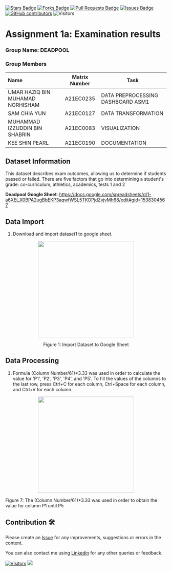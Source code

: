<a href="https://github.com/drshahizan/BDM/stargazers"><img src="https://img.shields.io/github/stars/drshahizan/BDM" alt="Stars Badge"/></a>
<a href="https://github.com/drshahizan/BDM/network/members"><img src="https://img.shields.io/github/forks/drshahizan/BDM" alt="Forks Badge"/></a>
<a href="https://github.com/drshahizan/BDM/pulls"><img src="https://img.shields.io/github/issues-pr/drshahizan/BDM" alt="Pull Requests Badge"/></a>
<a href="https://github.com/drshahizan/BDM"><img src="https://img.shields.io/github/issues/drshahizan/BDM" alt="Issues Badge"/></a>
<a href="https://github.com/drshahizan/BDM/graphs/contributors"><img alt="GitHub contributors" src="https://img.shields.io/github/contributors/drshahizan/BDM?color=2b9348"></a>
![Visitors](https://api.visitorbadge.io/api/visitors?path=https%3A%2F%2Fgithub.com%2Fdrshahizan%2BDM&labelColor=%23d9e3f0&countColor=%23697689&style=flat)

# Assignment 1a: Examination results

### Group Name: DEADPOOL
### Group Members

| Name                                     | Matrix Number | Task |
| :---------------------------------------- | :-------------: | ------------- |
| UMAR HAZIQ BIN MUHAMAD NORHISHAM            | A21EC0235     |  DATA PREPROCESSING DASHBOARD ASM1  |
| SAM CHIA YUN              | A21EC0127     | DATA TRANSFORMATION     |
| MUHAMMAD IZZUDDIN BIN SHABRIN             | A21EC0083     |   VISUALIZATION   |
| KEE SHIN PEARL             | A21EC0190     | DOCUMENTATION     |

## Dataset Information <a name = "dataset_info"></a>
This dataset describes exam outcomes, allowing us to determine if students passed or failed. There are five factors that go into determining a student's grade: co-curriculum, athletics, academics, tests 1 and 2

**Deadpool Google Sheet**: https://docs.google.com/spreadsheets/d/1-a6XEi_X0BPA2ugBbEKP3aqwfWSL5TKOPjdZvjvMh68/edit#gid=1538304567

## Data Import  <a name = "importing data"></a>
1. Download and import dataset1 to google sheet.
<p align="center">
    <img src="https://github.com/drshahizan/HPDP/blob/main/assignment/submission/ass1/DEADPOOL/case_study1a/dataset%20pic1.png" width=300>
</p>

<div align="center">
  
Figure 1: Import Dataset to Google Sheet
</div>

## Data Processing <a name = "processing"></a>


1. Formula (Column Number/61)*3.33 was used in order to calculate the value for 'P1', 'P2', 'P3', 'P4', and 'P5'. To fill the values of the columns to the last row, press Ctrl+C for each column, Ctrl+Space for each column, and Ctrl+V for each column.
<p align="center">
    <img src="https://github.com/drshahizan/HPDP/blob/main/assignment/submission/ass1/DEADPOOL/case_study1a/datasetpic4.jpg" width=300 length=300 >
</p

<div align="center">  
Figure 7: The (Column Number/61)*3.33 was used in order to obtain the value for column P1 until P5
</div>
<br>



## Contribution 🛠️
Please create an [Issue](https://github.com/drshahizan/BDM/issues) for any improvements, suggestions or errors in the content.

You can also contact me using [Linkedin](https://www.linkedin.com/in/drshahizan/) for any other queries or feedback.

[![Visitors](https://api.visitorbadge.io/api/visitors?path=https%3A%2F%2Fgithub.com%2Fdrshahizan&labelColor=%23697689&countColor=%23555555&style=plastic)](https://visitorbadge.io/status?path=https%3A%2F%2Fgithub.com%2Fdrshahizan)
![](https://hit.yhype.me/github/profile?user_id=81284918)


